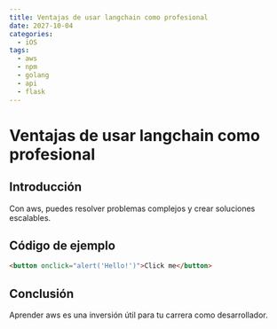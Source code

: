 ```yaml
---
title: Ventajas de usar langchain como profesional
date: 2027-10-04
categories:
  - iOS
tags:
  - aws
  - npm
  - golang
  - api
  - flask
---
```


# Ventajas de usar langchain como profesional

## Introducción

Con aws, puedes resolver problemas complejos y crear soluciones escalables.

## Código de ejemplo

```html
<button onclick="alert('Hello!')">Click me</button>
```

## Conclusión

Aprender aws es una inversión útil para tu carrera como desarrollador.